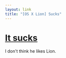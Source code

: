 ```yaml
---
layout: link
title: "[OS X Lion] Sucks"
---
```


# [It sucks][quietube]

I don't think he likes Lion.


[quietube]: http://quietube.com/v.php/http://www.youtube.com/watch?v=ui9d7ZRlnBs&feature=player_embedded
    "OS X Lion First Impressions: It Sucks"



